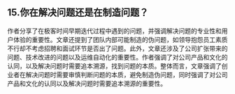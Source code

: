 ## 15.你在解决问题还是在制造问题？

作者分享了在极客时间早期迭代过程中遇到的问题，并强调解决问题的专业性和用户体验的重要性。文章还提到了团队内部可能制造的伪问题，如领导抱怨员工素质不行却不考虑招聘和面试环节是否出了问题。此外，文章还涉及了公司扩张带来的问题、技术改进的问题以及运维自动化的重要性。作者强调了对公司产品和文化的认同，以及解决问题时需要追本溯源，找到问题的本质。整体而言，文章强调了创业者在解决问题时需要审慎判断问题的本质，避免制造伪问题，同时强调了对公司产品和文化的认同以及解决问题时需要追本溯源的重要性。
